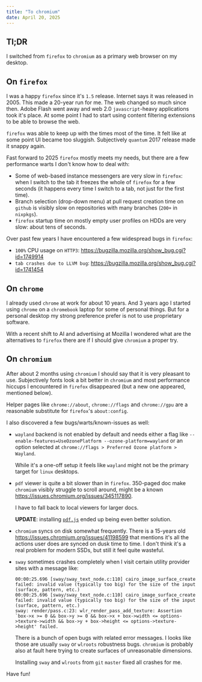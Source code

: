 ```yaml
---
title: "To chromium"
date: April 20, 2025
---
```


## Tl;DR

I switched from `firefox` to `chromium` as a primary web browser on my
desktop.

## On `firefox`

I was a happy `firefox` since it's `1.5` release. Internet says it was
released in 2005. This made a 20-year run for me. The web changed so
much since then. Adobe Flash went away and web 2.0 `javascript`-heavy
applications took it's place. At some point I had to start using content
filtering extensions to be able to browse the web.

`firefox` was able to keep up with the times most of the time. It felt
like at some point UI became too sluggish. Subjectively `quantum` 2017
release made it snappy again.

Fast forward to 2025 `firefox` mostly meets my needs, but there are a
few performance warts I don't know how to deal with:

- Some of web-based instance messengers are very slow in `firefox`: when
  I switch to the tab it freezes the whole of `firefox` for a few
  seconds (it happens every time I switch to a tab, not just for the
  first time).
- Branch selection (drop-down menu) at pull request creation time on
  `github` is visibly slow on repositories with many branches (`200+`
  in `nixpkgs`).
- `firefox` startup time on mostly empty user profiles on HDDs are very
  slow: about tens of seconds.

Over past few years I have encountered a few widespread bugs in `firefox`:

- `100%` CPU usage on `HTTP3`: <https://bugzilla.mozilla.org/show_bug.cgi?id=1749914>
- `tab crashes due to LLVM bug`: <https://bugzilla.mozilla.org/show_bug.cgi?id=1741454>

## On `chrome`

I already used `chrome` at work for about 10 years. And 3 years ago I
started using `chrome` on a `chromebook` laptop for some of personal
things. But for a personal desktop my strong preference prefer is not to
use proprietary software.

With a recent shift to AI and advertising at Mozilla I wondered what are
the alternatives to `firefox` there are if I should give `chromium` a
proper try.

## On `chromium`

After about 2 months using `chromium` I should say that it is very
pleasant to use. Subjectively fonts look a bit better in `chromium` and
most performance hiccups I encountered in `firefox` disappeared (but a
new one appeared, mentioned below).

Helper pages like `chrome://about`, `chrome://flags` and `chrome://gpu`
are a reasonable substitute for `firefox`'s `about:config`.

I also discovered a few bugs/warts/known-issues as well:

- `wayland` backend is not enabled by default and needs either a flag
  like `--enable-features=UseOzonePlatform --ozone-platform=wayland` or
  an option selected at
  `chrome://flags > Preferred Ozone platform > Wayland`.

  While it's a one-off setup it feels like `wayland` might not be the
  primary target for `linux` desktops.

- `pdf` viewer is quite a bit slower than in `firefox`. 350-paged doc
  make `chromium` visibly struggle to scroll around, might be a known
  <https://issues.chromium.org/issues/345117890>.

  I have to fall back to local viewers for larger docs.

  **UPDATE**: installing [`pdf.js`](https://github.com/mozilla/pdf.js?tab=readme-ov-file#getting-started)
  ended up being even better solution.

- `chromium` syncs on disk somewhat frequently. There is a 15-years old
  <https://issues.chromium.org/issues/41198599> that mentions it's all
  the actions user does are synced on dusk time to time. I don't think
  it's a real problem for modern SSDs, but still it feel quite wasteful.

- `sway` sometimes crashes completely when I visit certain utility
  provider sites with a message like:

  ```
  00:00:25.696 [sway/sway_text_node.c:110] cairo_image_surface_create failed: invalid value (typically too big) for the size of the input (surface, pattern, etc.)
  00:00:25.696 [sway/sway_text_node.c:110] cairo_image_surface_create failed: invalid value (typically too big) for the size of the input (surface, pattern, etc.)
  sway: render/pass.c:23: wlr_render_pass_add_texture: Assertion `box->x >= 0 && box->y >= 0 && box->x + box->width <= options->texture->width && box->y + box->height <= options->texture->height' failed.
  ```

  There is a bunch of open bugs with related error messages. I looks
  like those are usually `sway` or `wlroots` robustness bugs. `chromium`
  is probably also at fault here trying to create surfaces of
  unreasonable dimensions.

  Installing `sway` and `wlroots` from `git` `master` fixed all crashes
  for me.

Have fun!
